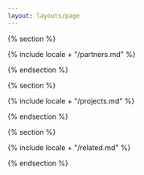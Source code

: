 ```yaml
---
layout: layouts/page
---
```


{% section %}

{% include locale + "/partners.md" %}

{% endsection %}

{% section %}

{% include locale + "/projects.md" %}

{% endsection %}

{% section %}

{% include locale + "/related.md" %}

{% endsection %}
